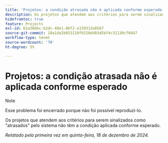 ```yaml
---
title: 'Projetos: a condição atrasada não é aplicada conforme esperado'
description: Os projetos que atendem aos critérios para serem sinalizados como "atrasados" pelo sistema não têm a condição aplicada conforme esperado.
hidefromtoc: true
feature: Projects
exl-id: 61a366bc-b2dc-49e1-86f2-e159312e8567
source-git-commit: 18a1da2b653110f6320dd83d5bf4c31130cf6647
workflow-type: tm+mt
source-wordcount: '70'
ht-degree: 5%

---
```


# Projetos: a condição atrasada não é aplicada conforme esperado

>[!NOTE]
>
>Esse problema foi encerrado porque não foi possível reproduzi-lo.

Os projetos que atendem aos critérios para serem sinalizados como &quot;atrasados&quot; pelo sistema não têm a condição aplicada conforme esperado.

_Relatado pela primeira vez em quinta-feira, 18 de dezembro de 2024._
